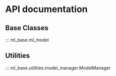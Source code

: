 # API documentation

## Base Classes

::: ml_base.ml_model

## Utilities

::: ml_base.utilities.model_manager.ModelManager
